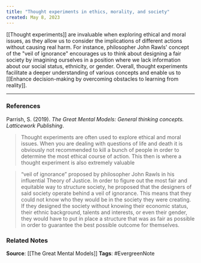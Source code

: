 ```yaml
---
title: "Thought experiments in ethics, morality, and society"
created: May 8, 2023
---
```


[[Thought experiments]] are invaluable when exploring ethical and moral issues, as they allow us to consider the implications of different actions without causing real harm. For instance, philosopher John Rawls' concept of the "veil of ignorance" encourages us to think about designing a fair society by imagining ourselves in a position where we lack information about our social status, ethnicity, or gender. Overall, thought experiments facilitate a deeper understanding of various concepts and enable us to [[Enhance decision-making by overcoming obstacles to learning from reality]].

---
### References

Parrish, S. (2019). _The Great Mental Models: General thinking concepts. Latticework Publishing_.

> Thought experiments are often used to explore ethical and moral issues. When you are dealing with questions of life and death it is obviously not recommended to kill a bunch of people in order to determine the most ethical course of action. This then is where a thought experiment is also extremely valuable

> “veil of ignorance” proposed by philosopher John Rawls in his influential Theory of Justice. In order to figure out the most fair and equitable way to structure society, he proposed that the designers of said society operate behind a veil of ignorance. This means that they could not know who they would be in the society they were creating. If they designed the society without knowing their economic status, their ethnic background, talents and interests, or even their gender, they would have to put in place a structure that was as fair as possible in order to guarantee the best possible outcome for themselves.

### Related Notes
**Source**: [[The Great Mental Models]]
**Tags**: #EvergreenNote